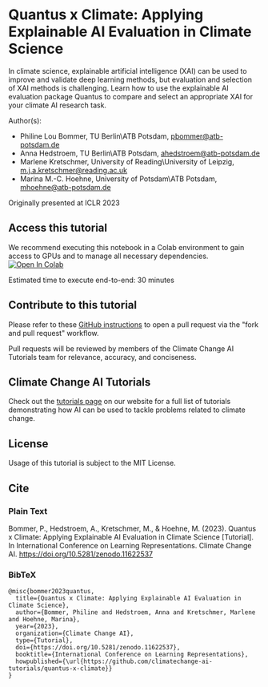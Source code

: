 # Quantus x Climate: Applying Explainable AI Evaluation in Climate Science
In climate science, explainable artificial intelligence (XAI) can be used to improve and validate deep learning methods, but evaluation and selection of XAI methods is challenging. Learn how to use the explainable AI evaluation package Quantus to compare and select an appropriate XAI for your climate AI research task.

Author(s):
* Philine Lou Bommer, TU Berlin\ATB Potsdam, pbommer@atb-potsdam.de
* Anna Hedstroem, TU Berlin\ATB Potsdam, ahedstroem@atb-potsdam.de
* Marlene Kretschmer, University of Reading\University of Leipzig, m.j.a.kretschmer@reading.ac.uk
* Marina M.-C. Hoehne, University of Potsdam\ATB Potsdam, mhoehne@atb-potsdam.de

Originally presented at ICLR 2023

## Access this tutorial

We recommend executing this notebook in a Colab environment to gain access to GPUs and to manage all necessary dependencies. <a target="_blank" href="https://colab.research.google.com/github/climatechange-ai-tutorials/quantus-x-climate/blob/main/Quantus_x_Climate_Applying_explainable_AI_evaluation_in_Climate_Science.ipynb">
  <img src="https://colab.research.google.com/assets/colab-badge.svg" alt="Open In Colab"/>
</a>

Estimated time to execute end-to-end: 30 minutes 

## Contribute to this tutorial

Please refer to these [GitHub instructions](https://docs.github.com/en/get-started/exploring-projects-on-github/contributing-to-a-project#about-forking) to open a pull request via the "fork and pull request" workflow. 

Pull requests will be reviewed by members of the Climate Change AI Tutorials team for relevance, accuracy, and conciseness.

## Climate Change AI Tutorials
Check out the [tutorials page](https://www.climatechange.ai/tutorials?) on our website for a full list of tutorials demonstrating how AI can be used to tackle problems related to climate change.

## License
Usage of this tutorial is subject to the MIT License.

## Cite

### Plain Text
Bommer, P., Hedstroem, A., Kretschmer, M., & Hoehne, M. (2023). Quantus x Climate: Applying Explainable AI Evaluation in Climate Science [Tutorial]. In International Conference on Learning Representations. Climate Change AI. https://doi.org/10.5281/zenodo.11622537

### BibTeX

```
@misc{bommer2023quantus,
  title={Quantus x Climate: Applying Explainable AI Evaluation in Climate Science},
  author={Bommer, Philine and Hedstroem, Anna and Kretschmer, Marlene and Hoehne, Marina},
  year={2023},
  organization={Climate Change AI},
  type={Tutorial},
  doi={https://doi.org/10.5281/zenodo.11622537},
  booktitle={International Conference on Learning Representations},
  howpublished={\url{https://github.com/climatechange-ai-tutorials/quantus-x-climate}}
}
```
